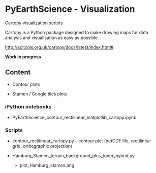 # PyEarthScience - Visualization
Cartopy visualization scripts

Cartopy is a Python package designed to make drawing maps for data 
analysis and visualisation as easy as possible.

http://scitools.org.uk/cartopy/docs/latest/index.html#

**Work in progress**


## Content

 - Contour plots

 - Stamen / Google tiles plots


### iPython notebooks

- PyEarthScience_contour_rectilinear_matplotlib_cartopy.ipynb


### Scripts

 - contour_rectilinear_cartopy.py  -  contour plot (netCDF file, rectilinear grid, orthographic projection)

 - Hamburg_Stamen_terrain_background_plus_toner_hybrid.py
   + plot_Hamburg_stamen.png
 
 